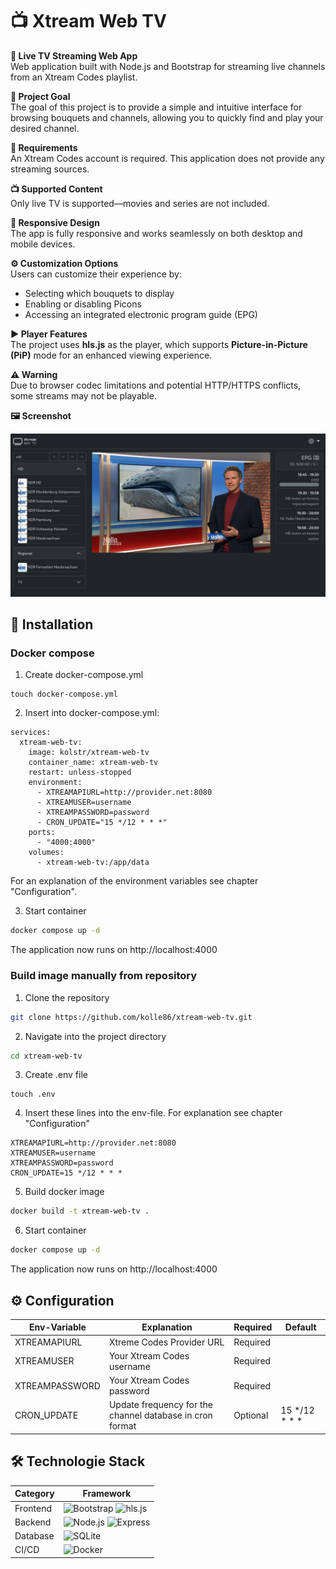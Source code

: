 # 📺 Xtream Web TV

**📡 Live TV Streaming Web App**  
Web application built with Node.js and Bootstrap for streaming live channels from an Xtream Codes playlist.  

**🎯 Project Goal**  
The goal of this project is to provide a simple and intuitive interface for browsing bouquets and channels, allowing you to quickly find and play your desired channel.  

**🔑 Requirements**  
An Xtream Codes account is required. This application does not provide any streaming sources.  

**📺 Supported Content**  
Only live TV is supported—movies and series are not included.  

**📱 Responsive Design**  
The app is fully responsive and works seamlessly on both desktop and mobile devices.  

**⚙️ Customization Options**  
Users can customize their experience by:  
- Selecting which bouquets to display  
- Enabling or disabling Picons  
- Accessing an integrated electronic program guide (EPG)  

**▶️ Player Features**  
The project uses **hls.js** as the player, which supports **Picture-in-Picture (PiP)** mode for an enhanced viewing experience.  

**⚠️ Warning**  
Due to browser codec limitations and potential HTTP/HTTPS conflicts, some streams may not be playable.  

**🖼️ Screenshot**

![Projekt Screenshot](screenshot.png)

## 🚀 Installation 

### Docker compose

1. Create docker-compose.yml
```shsh
touch docker-compose.yml
```

2. Insert into docker-compose.yml:
```
services:
  xtream-web-tv:
    image: kolstr/xtream-web-tv
    container_name: xtream-web-tv
    restart: unless-stopped
    environment:
      - XTREAMAPIURL=http://provider.net:8080
      - XTREAMUSER=username
      - XTREAMPASSWORD=password
      - CRON_UPDATE="15 */12 * * *"
    ports:
      - "4000:4000"
    volumes:
      - xtream-web-tv:/app/data
```
For an explanation of the environment variables see chapter "Configuration".

3. Start container
```sh
docker compose up -d
```
The application now runs on http://localhost:4000

### Build image manually from repository

1. Clone the repository
```sh
git clone https://github.com/kolle86/xtream-web-tv.git
```

2. Navigate into the project directory
```sh
cd xtream-web-tv
```

3. Create .env file
```shsh
touch .env
```

4. Insert these lines into the env-file. For explanation see chapter "Configuration"
```
XTREAMAPIURL=http://provider.net:8080
XTREAMUSER=username
XTREAMPASSWORD=password
CRON_UPDATE=15 */12 * * *
```

5. Build docker image
```sh
docker build -t xtream-web-tv .
```

6. Start container
```sh
docker compose up -d
```

The application now runs on http://localhost:4000

## ⚙️ Configuration
| Env-Variable    | Explanation                                      | Required | Default         |
|-----------------|--------------------------------------------------|----------|----------------|
| XTREAMAPIURL    | Xtreme Codes Provider URL                        | Required |                |
| XTREAMUSER      | Your Xtream Codes username                       | Required |                |
| XTREAMPASSWORD  | Your Xtream Codes password                       | Required |                |
| CRON_UPDATE     | Update frequency for the channel database in cron format | Optional | 15 */12 * * * |

## 🛠️ Technologie Stack
| Category     | Framework |
|-------------|------------|
| Frontend    | ![Bootstrap](https://img.shields.io/badge/Bootstrap-7952B3?style=for-the-badge&logo=bootstrap&logoColor=white) ![hls.js](https://img.shields.io/badge/hls.js-F37820?style=for-the-badge&logo=hls.js&logoColor=white) |
| Backend     | ![Node.js](https://img.shields.io/badge/Node.js-43853D?style=for-the-badge&logo=node.js&logoColor=white) ![Express](https://img.shields.io/badge/Express-000000?style=for-the-badge&logo=express&logoColor=white)  |
| Database    | ![SQLite](https://img.shields.io/badge/SQLite-003B57?style=for-the-badge&logo=sqlite&logoColor=white) |
| CI/CD       | ![Docker](https://img.shields.io/badge/Docker-2496ED?style=for-the-badge&logo=docker&logoColor=white) | 
